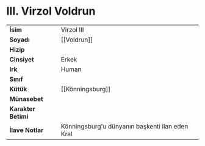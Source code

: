 # III. Virzol Voldrun  
|  |  |  
|---|---|  
| **İsim** | Virzol III|  
| **Soyadı** | [[Voldrun]]|  
| **Hizip** | |  
| **Cinsiyet** | Erkek|  
| **Irk** | Human|  
| **Sınıf** | |  
| **Kütük** | [[Könningsburg]]|  
| **Münasebet** | |  
| **Karakter Betimi** | |  
| **İlave Notlar** | Könningsburg'u dünyanın başkenti ilan eden Kral|  
